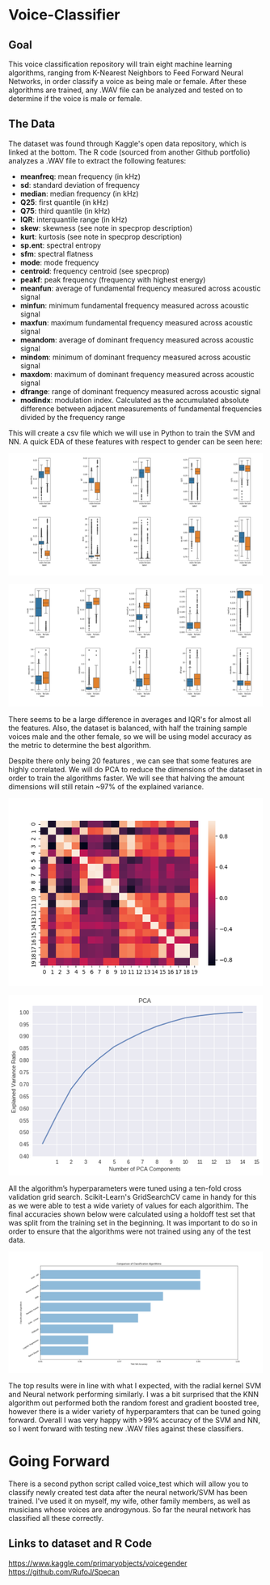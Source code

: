 # Voice-Classifier

## Goal
This voice classification repository will train eight machine learning algorithms, ranging from K-Nearest Neighbors to Feed Forward Neural Networks, in order classify a voice as being male or female. After these algorithms are trained, any .WAV file can be analyzed and tested on to determine if the voice is male or female.

## The Data
The dataset was found through Kaggle's open data repository, which is linked at the bottom. The R code (sourced from another Github portfolio) analyzes a .WAV file to extract the following features:

- **meanfreq**: mean frequency (in kHz)
- **sd**: standard deviation of frequency
- **median**: median frequency (in kHz)
- **Q25**: first quantile (in kHz)
- **Q75**: third quantile (in kHz)
- **IQR**: interquantile range (in kHz)
- **skew**: skewness (see note in specprop description)
- **kurt**: kurtosis (see note in specprop description)
- **sp.ent**: spectral entropy
- **sfm**: spectral flatness
- **mode**: mode frequency
- **centroid**: frequency centroid (see specprop)
- **peakf**: peak frequency (frequency with highest energy)
- **meanfun**: average of fundamental frequency measured across acoustic signal
- **minfun**: minimum fundamental frequency measured across acoustic signal
- **maxfun**: maximum fundamental frequency measured across acoustic signal
- **meandom**: average of dominant frequency measured across acoustic signal
- **mindom**: minimum of dominant frequency measured across acoustic signal
- **maxdom**: maximum of dominant frequency measured across acoustic signal
- **dfrange**: range of dominant frequency measured across acoustic signal
- **modindx**: modulation index. Calculated as the accumulated absolute difference between adjacent measurements of fundamental frequencies divided by the frequency range

This will create a csv file which we will use in Python to train the SVM and NN. A quick EDA of these features with respect to gender can be seen here:

![](https://github.com/jsultan/Project-Portfolio/blob/master/Artificial%20Neural%20Network%20Gender%20Voice%20Recognition/Figure_1.png)

![](https://github.com/jsultan/Project-Portfolio/blob/master/Artificial%20Neural%20Network%20Gender%20Voice%20Recognition/Figure_2.png)

There seems to be a large difference in averages and IQR's for almost all the features. Also, the dataset is balanced, with half the training sample voices male and the other female, so we will be using model accuracy as the metric to determine the best algorithm.

Despite there only being 20 features , we can see that some features are highly correlated. We will do PCA to reduce the dimensions of the dataset in order to train the algorithms faster. We will see that halving the amount dimensions will still retain ~97% of the explained variance.

![](https://github.com/jsultan/Project-Portfolio/blob/master/Artificial%20Neural%20Network%20Gender%20Voice%20Recognition/Figure_3.png)

![](https://github.com/jsultan/Project-Portfolio/blob/master/Artificial%20Neural%20Network%20Gender%20Voice%20Recognition/PCA.png)

All the algorithm’s hyperparameters were tuned using a ten-fold cross validation grid search. Scikit-Learn's GridSearchCV came in handy for this as we were able to test a wide variety of values for each algorithim. The final accuracies shown below were calculated using a holdoff test set that was split from the training set in the beginning. It was important to do so in order to ensure that the algorithms were not trained using any of the test data.  

![](https://github.com/jsultan/Project-Portfolio/blob/master/Artificial%20Neural%20Network%20Gender%20Voice%20Recognition/Figure_5.png)

The top results were in line with what I expected, with the radial kernel SVM and Neural network performing similarly. I was a bit surprised that the KNN algorithm out performed both the random forest and gradient boosted tree, however there is a wider variety of hyperparamters that can be tuned going forward. Overall I was very happy with >99% accuracy of the SVM and NN, so I went forward with testing new .WAV files against these classifiers.





# Going Forward
There is a second python script called voice_test which will allow you to classify newly created test data after the neural network/SVM has been trained. I've used it on myself, my wife, other family members, as well as musicians whose voices are androgynous. So far the neural network has classified all these correctly.

## Links to dataset and R Code
https://www.kaggle.com/primaryobjects/voicegender
https://github.com/RufoJ/Specan
